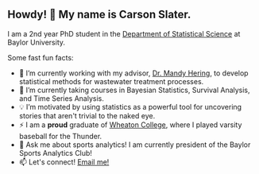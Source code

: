 
## Howdy! 👋 My name is Carson Slater.

I am a 2nd year PhD student in the [Department of Statistical Science](https://statistics.artsandsciences.baylor.edu) at Baylor University.

Some fast fun facts:

- 🔭 I’m currently working with my advisor, [Dr. Mandy Hering](https://sites.baylor.edu/mandy_hering/), to develop statistical methods for wastewater treatment processes.
- 🌱 I’m currently taking courses in Bayesian Statistics, Survival Analysis, and Time Series Analysis.
- 💡 I’m motivated by using statistics as a powerful tool for uncovering stories that aren't trivial to the naked eye.
- ⚡ I am a **proud** graduate of [Wheaton College](https://www.wheaton.edu), where I played varsity baseball for the Thunder. 
- 💬 Ask me about sports analytics! I am currently president of the Baylor Sports Analytics Club!
- 📫 Let's connect! [Email me!](mailto:Carson_Slater1@baylor.edu)

